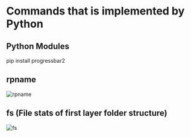 # Commands that is implemented by Python

## Python Modules
pip install progressbar2

## rpname
<a data-flickr-embed="true" title="rpname"><img src="https://c1.staticflickr.com/4/3952/33602123605_9a5f530a21_z.jpg" alt="rpname"></a>

## fs (File stats of first layer folder structure)
<a data-flickr-embed="true" title="fs"><img src="https://c1.staticflickr.com/3/2939/33218875840_88af7da9df_z.jpg" alt="fs"></a>
